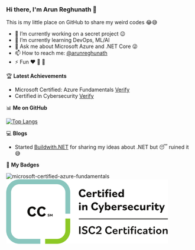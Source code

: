 ### Hi there, I'm Arun Reghunath 👋

This is my little place on GitHub to share my weird codes 😂😅

- 🔭 I’m currently working on a secret project 😉
- 🌱 I’m currently learning DevOps, ML/AI
- 💬 Ask me about Microsoft Azure and .NET Core 😜
- 📫 How to reach me: [@arunreghunath](https://twitter.com/arunreghunath)
- ⚡ Fun ❤ 📸 🚗

🏆  **Latest Achievements**
 -    Microsoft Certified: Azure Fundamentals [Verify](https://www.credly.com/badges/4a0ba748-914c-4a41-8cdb-13eb76e7d2eb)
 -    Certified in Cybersecurity [Verify](https://www.credly.com/badges/bee02650-5a5e-4b61-bbcc-56ae1d5ca348)

📊   **Me on GitHub**

[![Top Langs](https://github-readme-stats.vercel.app/api/top-langs/?username=arunreghunath&layout=compact)](https://github.com/anuraghazra/github-readme-stats)

💻  **Blogs**
 -   Started [Buildwith.NET](https://www.buildwith.net) for sharing my ideas about .NET but 😴 ruined it 😅
 
🤩 **My Badges**




![microsoft-certified-azure-fundamentals](https://user-images.githubusercontent.com/12679590/89443626-6fb56f00-d748-11ea-8ea6-5563c0cbbbd9.png)
![ISC2-Certifie-in-cyberscurity](https://github.com/arunreghunath/arunreghunath/blob/master/.github/images/CC-logo-2lines.png)
